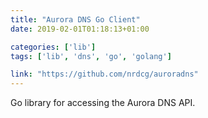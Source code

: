 ```yaml
---
title: "Aurora DNS Go Client"
date: 2019-02-01T01:18:13+01:00

categories: ['lib']
tags: ['lib', 'dns', 'go', 'golang']

link: "https://github.com/nrdcg/auroradns"
---
```

Go library for accessing the Aurora DNS API.

<!--more-->
